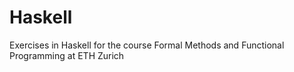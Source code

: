 # Haskell
Exercises in Haskell for the course Formal Methods and Functional Programming at ETH Zurich
